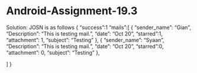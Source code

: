 # Android-Assignment-19.3

Solution:
JOSN is as follows 
{
“success”:1
“mails”:[
{
“sender_name”: “Gian”,
“Description”: “This is testing mail.”,
“date”: “Oct 20”,
“starred”:1,
“attachment”: 1,
“subject”: “Testing”
},
{
“sender_name”: “Syaan”,
“Description”: “This is testing mail.”,
“date”: “Oct 20”,
“starred”:0,
“attachment”: 0,
“subject”: “Testing”
},

]
}
